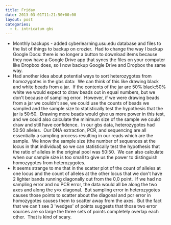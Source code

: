 ```yaml
---
title: Friday
date: 2013-03-01T11:21:50+00:00
layout: post
categories:
  - t. intricatum gbs
---
```

  * Monthly backups - added cyberlearning.usu.edu database and files to the list of things to backup on crozier.  Had to change the way I backup Google Docs: there is no longer a button to download items because they now have a Google Drive app that syncs the files on your computer like Dropbox does, so I now backup Google Drive and Dropbox the same way.
  * Had another idea about potential ways to sort heterozygotes from homozygotes in the gbs data:  We can think of this like drawing black and white beads from a jar.  If the contents of the jar are 50% black:50% white we would expect to draw beads out in equal numbers, but we don't because of sampling error.  However, if we were drawing beads from a jar we couldn't see, we could use the counts of beads we sampled and the sample size to statistically test the hypothesis that the jar is 50:50.  Drawing more beads would give us more power in this test, and we could also calculate the minimum size of the sample we could draw and still have confidence.  In our gbs data, heterozygotes had 50:50 alleles.  Our DNA extraction, PCR, and sequencing are all essentially a sampling process resulting in our reads which are the sample.  We know the sample size (the number of sequences at the locus in that individual) so we can statistically test the hypothesis that the ratio of alleles in the original pool was 50:50.  We can also calculate when our sample size is too small to give us the power to distinguish homozygotes from heterozygotes.
  * It seems strange to me that in the scatter plot of the count of alleles at one locus and the count of alleles at the other locus that we don't have 2 lighter bands running diagonally out from the 0,0 point.  If we had no sampling error and no PCR error, the data would all be along the two axes and along the y=x diagonal.  But sampling error in heterozygotes causes those points to scatter about the diagonal and pcr error in homozygotes causes them to scatter away from the axes.  But the fact that we can't see 3 'wedges' of points suggests that those two error sources are so large the three sets of points completely overlap each other.  That is kind of scary.
